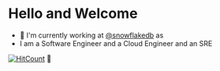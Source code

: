 # Hello and Welcome

- 💪 I'm currently working at [@snowflakedb](https://github.com/snowflakedb) as
- I am a Software Engineer and a Cloud Engineer and an SRE

[![HitCount](http://hits.dwyl.com/sergeyhush/sergeyhush.svg)](http://hits.dwyl.com/sergeyhush/sergeyhush) :eyes:
